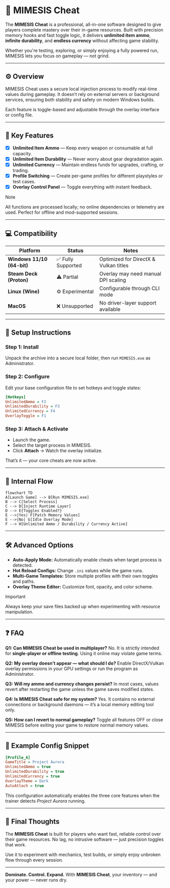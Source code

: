 # 💠 MIMESIS Cheat

The **MIMESIS Cheat** is a professional, all-in-one software designed to give players complete mastery over their in-game resources. Built with precision memory hooks and fast toggle logic, it delivers **unlimited item ammo**, **infinite durability**, and **endless currency** without affecting game stability.

Whether you're testing, exploring, or simply enjoying a fully powered run, MIMESIS lets you focus on gameplay — not grind.

---

## ⚙️ Overview

MIMESIS Cheat uses a secure local injection process to modify real-time values during gameplay. It doesn’t rely on external servers or background services, ensuring both stability and safety on modern Windows builds.

Each feature is toggle-based and adjustable through the overlay interface or config file.

---

## 🎯 Key Features

* [x] **Unlimited Item Ammo** — Keep every weapon or consumable at full capacity.
* [x] **Unlimited Item Durability** — Never worry about gear degradation again.
* [x] **Unlimited Currency** — Maintain endless funds for upgrades, crafting, or trading.
* [x] **Profile Switching** — Create per-game profiles for different playstyles or test cases.
* [x] **Overlay Control Panel** — Toggle everything with instant feedback.

> [!NOTE]
> All functions are processed locally; no online dependencies or telemetry are used. Perfect for offline and mod-supported sessions.

---

## 💻 Compatibility

| Platform                   | Status            | Notes                                 |
| -------------------------- | ----------------- | ------------------------------------- |
| **Windows 11/10 (64-bit)** | ✅ Fully Supported | Optimized for DirectX & Vulkan titles |
| **Steam Deck (Proton)**    | ⚠️ Partial        | Overlay may need manual DPI scaling   |
| **Linux (Wine)**           | ⚙️ Experimental   | Configurable through CLI mode         |
| **MacOS**                  | ❌ Unsupported     | No driver-layer support available     |

---

## 🧩 Setup Instructions

### Step 1: Install

Unpack the archive into a secure local folder, then run `MIMESIS.exe` as Administrator.

### Step 2: Configure

Edit your base configuration file to set hotkeys and toggle states:

```ini
[Hotkeys]
UnlimitedAmmo = F2
UnlimitedDurability = F3
UnlimitedCurrency = F4
OverlayToggle = F1
```

### Step 3: Attach & Activate

* Launch the game.
* Select the target process in MIMESIS.
* Click **Attach** → Watch the overlay initialize.

That’s it — your core cheats are now active.

---

## 🧠 Internal Flow

```mermaid
flowchart TD
A[Launch Game] --> B[Run MIMESIS.exe]
B --> C[Select Process]
C --> D[Inject Runtime Layer]
D --> E{Toggles Enabled?}
E -->|Yes| F[Patch Memory Values]
E -->|No| G[Idle Overlay Mode]
F --> H[Unlimited Ammo / Durability / Currency Active]
```

---

## 🛠 Advanced Options

* **Auto-Apply Mode:** Automatically enable cheats when target process is detected.
* **Hot Reload Configs:** Change `.ini` values while the game runs.
* **Multi-Game Templates:** Store multiple profiles with their own toggles and paths.
* **Overlay Theme Editor:** Customize font, opacity, and color scheme.

> [!IMPORTANT]
> Always keep your save files backed up when experimenting with resource manipulation.

---

## ❓ FAQ

**Q1: Can MIMESIS Cheat be used in multiplayer?**
No. It is strictly intended for **single-player or offline testing**. Using it online may violate game terms.

**Q2: My overlay doesn’t appear — what should I do?**
Enable DirectX/Vulkan overlay permissions in your GPU settings or run the program as Administrator.

**Q3: Will my ammo and currency changes persist?**
In most cases, values revert after restarting the game unless the game saves modified states.

**Q4: Is MIMESIS Cheat safe for my system?**
Yes. It contains no external connections or background daemons — it’s a local memory editing tool only.

**Q5: How can I revert to normal gameplay?**
Toggle all features OFF or close MIMESIS before exiting your game to restore normal memory values.

---

## 🧾 Example Config Snippet

```ini
[Profile_A]
GameTitle = Project Aurora
UnlimitedAmmo = true
UnlimitedDurability = true
UnlimitedCurrency = true
OverlayTheme = Dark
AutoAttach = true
```

This configuration automatically enables the three core features when the trainer detects *Project Aurora* running.

---

## 🚀 Final Thoughts

The **MIMESIS Cheat** is built for players who want fast, reliable control over their game resources. No lag, no intrusive software — just precision toggles that work.

Use it to experiment with mechanics, test builds, or simply enjoy unbroken flow through every session.

---

**Dominate. Control. Expand.**
With **MIMESIS Cheat**, your inventory — and your power — never runs dry.

